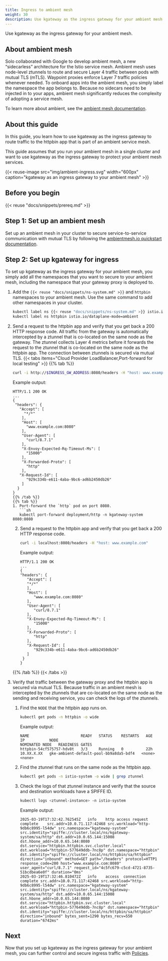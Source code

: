 ```yaml
---
title: Ingress to ambient mesh
weight: 30
description: Use kgateway as the ingress gateway for your ambient mesh. 
---
```


Use kgateway as the ingress gateway for your ambient mesh. 

## About ambient mesh

Solo collaborated with Google to develop ambient mesh, a new “sidecarless” architecture for the Istio service mesh. Ambient mesh uses node-level ztunnels to route and secure Layer 4 traffic between pods with mutual TLS (mTLS). Waypoint proxies enforce Layer 7 traffic policies whenever needed. To onboard apps into the ambient mesh, you simply label the namespace the app belongs to. Because no sidecars need to be injected in to your apps, ambient mesh significantly reduces the complexity of adopting a service mesh. 

To learn more about ambient, see the [ambient mesh documentation](https://ambientmesh.io/docs/about/). 

## About this guide

In this guide, you learn how to use kgateway as the ingress gateway to route traffic to the httpbin app that is part of an ambient service mesh. 

This guide assumes that you run your ambient mesh in a single cluster and want to use kgateway as the ingress gateway to protect your ambient mesh services. 

{{< reuse-image src="img/ambient-ingress.svg" width="600px" caption="kgateway as an ingress gateway to your ambient mesh" >}}

## Before you begin

{{< reuse "docs/snippets/prereq.md" >}}

## Step 1: Set up an ambient mesh

Set up an ambient mesh in your cluster to secure service-to-service communication with mutual TLS by following the [ambientmesh.io quickstart documentation](https://ambientmesh.io/docs/quickstart/).

## Step 2: Set up kgateway for ingress

To set up kgateway as the ingress gateway for your ambient mesh, you simply add all the namespaces that you want to secure to your ambient mesh, including the namespace that your gateway proxy is deployed to.

1. Add the `{{< reuse "docs/snippets/ns-system.md" >}}` and `httpbin` namespaces to your ambient mesh. Use the same command to add other namespaces in your cluster.  
   ```sh
   kubectl label ns {{< reuse "docs/snippets/ns-system.md" >}} istio.io/dataplane-mode=ambient
   kubectl label ns httpbin istio.io/dataplane-mode=ambient
   ```
   
2. Send a request to the httpbin app and verify that you get back a 200 HTTP response code. All traffic from the gateway is automatically intercepted by a ztunnel that is co-located on the same node as the gateway. The ztunnel collects Layer 4 metrics before it forwards the request to the ztunnel that is co-located on the same node as the httpbin app. The connection between ztunnels is secured via mutual TLS. 
   {{< tabs items="Cloud Provider LoadBalancer,Port-forward for local testing"  >}}
   {{% tab %}}
   ```sh
   curl -i http://$INGRESS_GW_ADDRESS:8080/headers -H "host: www.example.com:8080"
   ```

   Example output: 
   ```console
   HTTP/1.1 200 OK
   ...
   {
    "headers": {
      "Accept": [
        "*/*"
       ],
       "Host": [
         "www.example.com:8080"
       ],
       "User-Agent": [
         "curl/8.7.1"
       ],
       "X-Envoy-Expected-Rq-Timeout-Ms": [
         "15000"
       ],
       "X-Forwarded-Proto": [
         "http"
       ],
      "X-Request-Id": [
         "929c334b-e611-4aba-9bc6-ad6b2450db26"
       ]
     }
   }
   {{% /tab %}}
   {{% tab %}}
   1. Port-forward the `http` pod on port 8080. 
      ```sh
      kubectl port-forward deployment/http -n kgateway-system 8080:8080
      ```
   
   2. Send a request to the httpbin app and verify that you get back a 200 HTTP response code. 
      ```sh
      curl -i localhost:8080/headers -H "host: www.example.com"
      ```

      Example output: 
      ```
      HTTP/1.1 200 OK
      ...
      {
      "headers": {
         "Accept": [
         "*/*"
         ],
         "Host": [
            "www.example.com:8080"
         ],
         "User-Agent": [
            "curl/8.7.1"
         ],
         "X-Envoy-Expected-Rq-Timeout-Ms": [
            "15000"
         ],
         "X-Forwarded-Proto": [
            "http"
         ],
         "X-Request-Id": [
            "929c334b-e611-4aba-9bc6-ad6b2450db26"
         ]
       }
      }
      ```
   {{% /tab %}}
   {{< /tabs >}}

3. Verify that traffic between the gateway proxy and the httpbin app is secured via mutual TLS. Because traffic in an ambient mesh is intercepted by the ztunnels that are co-located on the same node as the sending and receiving service, you can check the logs of the ztunnels. 
   1. Find the `NODE` that the httpbin app runs on. 
      ```sh
      kubectl get pods -n httpbin -o wide
      ```
      
      Example output: 
      ```
      NAME                       READY   STATUS    RESTARTS   AGE   IP           NODE                                                  NOMINATED NODE   READINESS GATES
      httpbin-54cf575757-hdv8t   3/3     Running   0          22h   10.XX.X.XX   gke-ambient-default-pool-bb9a8da5-bdf4   <none>           <none>
      ```
   2. Find the ztunnel that runs on the same node as the httpbin app. 
      ```sh
      kubectl get pods -n istio-system -o wide | grep ztunnel
      ```
   3. Check the logs of that ztunnel instance and verify that the source and destination workloads have a SPIFFE ID. 
      ```sh
      kubectl logs <ztunnel-instance> -n istio-system
      ```
        
      Example output: 
      ```
      2025-03-19T17:32:42.762545Z	info	http access	request complete	src.addr=10.0.71.117:42468 src.workload="http-9db6c8995-l54dw" src.namespace="kgateway-system" src.identity="spiffe://cluster.local/ns/kgateway-system/sa/http" dst.addr=10.0.65.144:15008 dst.hbone_addr=10.0.65.144:8080 dst.service="httpbin.httpbin.svc.cluster.local" dst.workload="httpbin-577649ddb-7nc8p" dst.namespace="httpbin" dst.identity="spiffe://cluster.local/ns/httpbin/sa/httpbin" direction="inbound" method=GET path="/headers" protocol=HTTP1 response_code=200 host="www.example.com:8080" user_agent="curl/8.7.1" request_id="4c5fc679-c5cd-4721-8735-51bcdbea6e0f" duration="0ms"
      2025-03-19T17:32:46.810472Z	info	access	connection complete	src.addr=10.0.71.117:42468 src.workload="http-9db6c8995-l54dw" src.namespace="kgateway-system" src.identity="spiffe://cluster.local/ns/kgateway-system/sa/http" dst.addr=10.0.65.144:15008 dst.hbone_addr=10.0.65.144:8080 dst.service="httpbin.httpbin.svc.cluster.local" dst.workload="httpbin-577649ddb-7nc8p" dst.namespace="httpbin" dst.identity="spiffe://cluster.local/ns/httpbin/sa/httpbin" direction="inbound" bytes_sent=1290 bytes_recv=550 duration="6742ms"
      ```

## Next

Now that you set up kgateway as the ingress gateway for your ambient mesh, you can further control and secure ingress traffic with [Policies](/docs/about/policies/).  